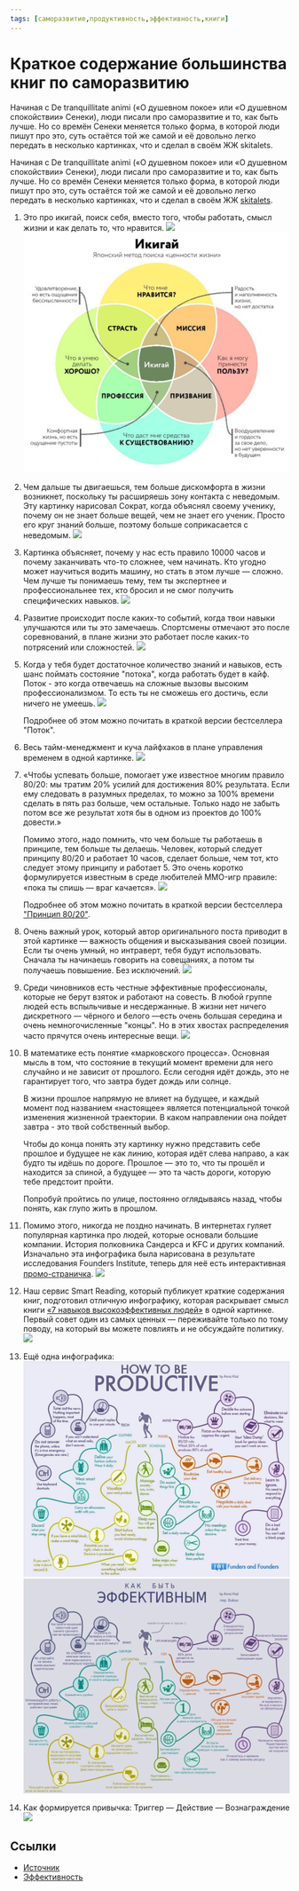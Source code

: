 ```yaml
---
tags: [саморазвитие,продуктивность,эффективность,книги]
---
```

# Краткое содержание большинства книг по саморазвитию

Начиная с De tranquillitate animi («О душевном покое» или «О душевном спокойствии» Сенеки), люди писали про саморазвитие и то, как быть лучше. Но со времён Сенеки меняется только форма, в которой люди пишут про это, суть остаётся той же самой и её довольно легко передать в несколько картинках, что и сделал в своём ЖЖ skitalets.

Начиная с De tranquillitate animi («О душевном покое» или «О душевном спокойствии» Сенеки), люди писали про саморазвитие и то, как быть лучше. Но со времён Сенеки меняется только форма, в которой люди пишут про это, суть остаётся той же самой и её довольно легко передать в несколько картинках, что и сделал в своём ЖЖ [skitalets](https://skitalets.livejournal.com/102286.html).

1. Это про икигай, поиск себя, вместо того, чтобы работать, смысл жизни и как делать то, что нравится. ![](../assets/Pasted%20image%2020211023142559.png)
![Икигай](../assets/Икигай.png)

2. Чем дальше ты двигаешься, тем больше дискомфорта в жизни возникнет, поскольку ты расширяешь зону контакта с неведомым. Эту картинку нарисовал Сократ, когда объяснял своему ученику, почему он не знает больше вещей, чем не знает его ученик. Просто его круг знаний больше, поэтому больше соприкасается с неведомым. ![](../assets/Pasted%20image%2020211023142718.png)

3. Картинка объясняет, почему у нас есть правило 10000 часов и почему заканчивать что-то сложнее, чем начинать. Кто угодно может научиться водить машину, но стать в этом лучше — сложно. Чем лучше ты понимаешь тему, тем ты экспертнее и профессиональнее тех, кто бросил и не смог получить специфических навыков. ![](../assets/Pasted%20image%2020211023142902.png)

4. Развитие происходит после каких-то событий, когда твои навыки улучшаются или ты это замечаешь. Спортсмены отмечают это после соревнований, в плане жизни это работает после каких-то потрясений или сложностей. ![](../assets/Pasted%20image%2020211023142920.png)

5. Когда у тебя будет достаточное количество знаний и навыков, есть шанс поймать состояние "потока", когда работать будет в кайф. Поток - это когда отвечаешь на сложные вызовы высоким профессионализмом. То есть ты не сможешь его достичь, если ничего не умеешь. ![](../assets/Pasted%20image%2020211023142942.png)

    Подробнее об этом можно почитать в краткой версии бестселлера "Поток".  
  
6. Весь тайм-менеджмент и куча лайфхаков в плане управления временем в одной картинке. ![](../assets/Pasted%20image%2020211023143003.png)

7. «Чтобы успевать больше, помогает уже известное многим правило 80/20: мы тратим 20% усилий для достижения 80% результата. Если ему следовать в разумных пределах, то можно за 100% времени сделать в пять раз больше, чем остальные. Только надо не забыть потом все же результат хотя бы в одном из проектов до 100% довести.»

    Помимо этого, надо помнить, что чем больше ты работаешь в принципе, тем больше ты делаешь. Человек, который следует принципу 80/20 и работает 10 часов, сделает больше, чем тот, кто следует этому принципу и работает 5. Это очень коротко формулируется известным в среде любителей MMO-игр правиле: «пока ты спишь — враг качается».
    ![](https://smartreading.ru/uploads/blog/posts/975/80-20(1).jpg)
  
    Подробнее об этом можно почитать в краткой версии бестселлера ["Принцип 80/20"](https://smartreading.ru/summary/89).  
  
8. Очень важный урок, который автор оригинального поста приводит в этой картинке — важность общения и высказывания своей позиции. Если ты очень умный, но интраверт, тебя будут использовать. Сначала ты начинаешь говорить на совещаниях, а потом ты получаешь повышение. Без исключений. ![](../assets/Pasted%20image%2020211023143452.png)
9. Среди чиновников есть честные эффективные профессионалы, которые не берут взяток и работают на совесть. В любой группе людей есть вспыльчивые и несдержанные. В жизни нет ничего дискретного — чёрного и белого —есть очень большая середина и очень немногочисленные "концы". Но в этих хвостах распределения часто прячутся очень интересные вещи. ![](../assets/Pasted%20image%2020211023143507.png)
10. В математике есть понятие «марковского процесса». Основная мысль в том, что состояние в текущий момент времени для него случайно и не зависит от прошлого. Если сегодня идёт дождь, это не гарантирует того, что завтра будет дождь или солнце.

    В жизни прошлое напрямую не влияет на будущее, и каждый момент под названием «настоящее» является потенциальной точкой изменения жизненной траектории. В каком направлении она пойдет завтра - это твой собственный выбор.

    Чтобы до конца понять эту картинку нужно представить себе прошлое и будущее не как линию, которая идёт слева направо, а как будто ты идёшь по дороге. Прошлое — это то, что ты прошёл и находится за спиной, а будущее — это та часть дороги, которую тебе предстоит пройти.

    Попробуй пройтись по улице, постоянно оглядываясь назад, чтобы понять, как глупо жить в прошлом.

11. Помимо этого, никогда не поздно начинать. В интернетах гуляет популярная картинка про людей, которые основали большие компании. История полковника Сандерса и KFC и других компаний. Изначально эта инфографика была нарисована в результате исследования Founders Institute, теперь для неё есть интерактивная [промо-страничка](https://blog.adioma.com/too-late-to-start-life-crisis-infographic/). ![](../assets/Pasted%20image%2020211023143555.png)
12. Наш сервис Smart Reading, который публикует краткие содержания книг, подготовил отличную инфографику, которая раскрывает смысл книги [«7 навыков высокоэффективных людей»](https://smartreading.ru/summary/60) в одной картинке. Первый совет один из самых ценных — переживайте только по тому поводу, на который вы можете повлиять и не обсуждайте политику. ![](../assets/Pasted%20image%2020211023143612.png)
13. Ещё одна инфографика: ![](../assets/How_to_be_productive.png)
![Как_быть_эффективным](../assets/Как_быть_эффективным.jpg)
15. Как формируется привычка: Триггер — Действие — Вознаграждение ![](../assets/Pasted%20image%2020211023143653.png)

## Ссылки

* [Источник](https://blog.smartreading.ru/975)
* [Эффективность](Эффективность.md)
